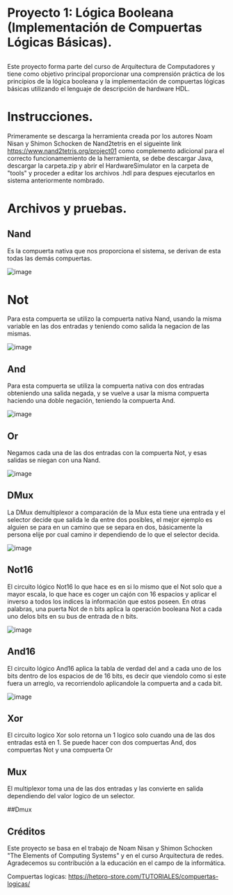 # Proyecto 1: Lógica Booleana (Implementación de Compuertas Lógicas Básicas).

##
Este proyecto forma parte del curso de Arquitectura de Computadores y tiene como objetivo principal proporcionar una comprensión práctica de los principios de la lógica booleana y la implementación de compuertas lógicas básicas utilizando el lenguaje de descripción de hardware HDL.

# Instrucciones.

Primeramente se descarga la herramienta creada por los autores Noam Nisan y Shimon Schocken de Nand2tetris en el sigueinte link https://www.nand2tetris.org/project01 como complemento adicional para el correcto funcionamemiento de la herramienta,  se debe descargar Java, descargar la carpeta.zip y abrir el HardwareSimulator en la carpeta de "tools" y proceder a editar los archivos .hdl para despues ejecutarlos en sistema anteriormente nombrado.

# Archivos y pruebas.

## Nand
Es la compuerta nativa que nos proporciona el sistema, se derivan de esta todas las demás compuertas.

![image](https://github.com/santiagoGv0506/Grupo-Circuitex/assets/159449792/6b3d9598-49f6-49b6-952b-80c3e13781eb)

# Not
Para esta compuerta se utilizo la compuerta nativa Nand, usando la misma variable en las dos entradas y teniendo como salida la negacion de las mismas.

![image](https://github.com/santiagoGv0506/Grupo-Circuitex/assets/159449792/63e50c97-b687-4125-8000-9d89f3aac5f2)

## And
Para esta compuerta se utiliza la compuerta nativa con dos entradas obteniendo una salida negada, y se vuelve a usar la misma compuerta haciendo una doble negación, teniendo la compuerta And.

![image](https://github.com/santiagoGv0506/Grupo-Circuitex/assets/159449792/143b336e-3152-4826-9f1d-6e86a2312e4b)

## Or 
Negamos cada una de las dos entradas con la compuerta Not, y esas salidas se niegan con una Nand.

![image](https://github.com/santiagoGv0506/Grupo-Circuitex/assets/159449792/225c0bc2-8892-48cf-8271-8f7ed13c950a)


## DMux 

La DMux  demultiplexor a comparación de la Mux esta tiene una entrada y el selector decide que salida le da entre dos posibles, el mejor ejemplo es alguien se para en un camino que se separa en dos, básicamente la persona elije por cual camino ir dependiendo de lo que el selector decida.


![image](https://github.com/santiagoGv0506/Grupo-Circuitex/assets/97885177/c8976f81-f4b1-44d8-be27-f20f5a05e793)

## Not16
El circuito lógico Not16 lo que hace es en si lo mismo que el Not solo que a mayor escala, lo que hace es coger un cajón con 16 espacios y aplicar el inverso a  todos los indices la información que estos poseen. En otras palabras, una puerta Not de n bits aplica la operación booleana Not a cada uno delos bits en su bus de entrada de n bits.

![image](https://github.com/santiagoGv0506/Grupo-Circuitex/assets/97885177/5041d6ca-f27a-4648-9de4-44a4d36adfc6)


## And16
El circuito lógico And16 aplica la tabla de verdad del and a cada uno de los bits dentro de los espacios de de 16 bits, es decir que viendolo como si este fuera un arreglo, va recorriendolo aplicandole la compuerta and a cada bit.

![image](https://github.com/santiagoGv0506/Grupo-Circuitex/assets/97885177/66e99371-e564-4edd-b64e-51065ebda849)

## Xor
El circuito logico Xor solo retorna un 1 logico solo cuando una de las dos entradas está en 1. Se puede hacer con dos compuertas And, dos compuertas Not y una compuerta Or

## Mux
El multiplexor toma una de las dos entradas y las convierte en salida dependiendo del valor logico de un selector.

##Dmux

## Créditos

Este proyecto se basa en el trabajo de Noam Nisan y Shimon Schocken "The Elements of Computing Systems" y en el curso Arquitectura de redes. 
Agradecemos su contribución a la educación en el campo de la informática.

Compuertas logicas: https://hetpro-store.com/TUTORIALES/compuertas-logicas/


